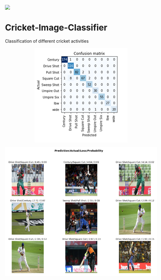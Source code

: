 <a href="https://hits.seeyoufarm.com"><img src="https://hits.seeyoufarm.com/api/count/incr/badge.svg?url=https%3A%2F%2Fgithub.com%2FTasin5541%2FCricket-Image-Classifier&count_bg=%2379C83D&title_bg=%23555555&icon=&icon_color=%23E7E7E7&title=views&edge_flat=false"/></a>

# Cricket-Image-Classifier

Classification of different cricket activities

<p align="center"> 
    <img src="image/cm.png" align="center"></img>
</p>
<p align="center"> 
    <img src="image/result.png" align="center"></img>
</p>
